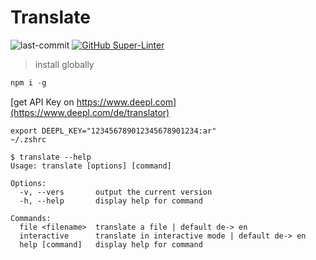 # Translate

![last-commit](https://img.shields.io/github/last-commit/tinoschroeter/translate.svg?style=flat)
[![GitHub Super-Linter](https://github.com/tinoschroeter/translate/workflows/Lint%20Code%20Base/badge.svg)](https://github.com/tinoschroeter/translate/actions/workflows/linter.yml)

> install globally

```javaScript
npm i -g
```

[get API Key on https://www.deepl.com](https://www.deepl.com/de/translator)

```shell
export DEEPL_KEY="123456789012345678901234:ar"
~/.zshrc
```

```shell
$ translate --help 
Usage: translate [options] [command]

Options:
  -v, --vers       output the current version
  -h, --help       display help for command

Commands:
  file <filename>  translate a file | default de-> en
  interactive      translate in interactive mode | default de-> en
  help [command]   display help for command

```
